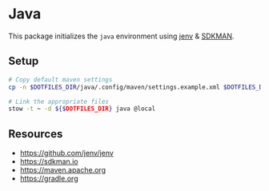 # Java

This package initializes the `java` environment using
[jenv](https://github.com/jenv/jenv) & [SDKMAN](https://sdkman.io).

## Setup

```sh
# Copy default maven settings
cp -n $DOTFILES_DIR/java/.config/maven/settings.example.xml $DOTFILES_DIR/@local/.config/maven/settings.xml

# Link the appropriate files
stow -t ~ -d ${$DOTFILES_DIR} java @local
```

## Resources

- https://github.com/jenv/jenv
- https://sdkman.io
- https://maven.apache.org
- https://gradle.org
